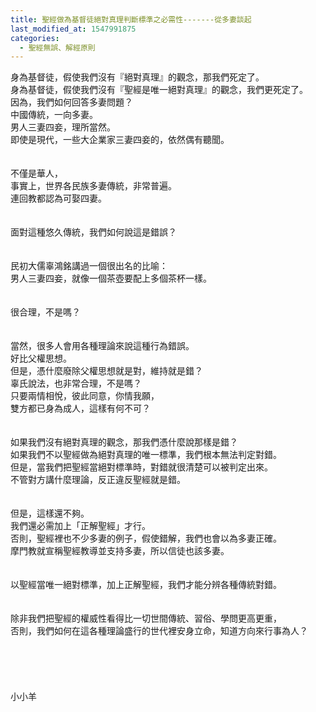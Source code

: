 ```yaml
---
title: 聖經做為基督徒絕對真理判斷標準之必需性-------從多妻談起
last_modified_at: 1547991875
categories:
  - 聖經無誤、解經原則
---
```


身為基督徒，假使我們沒有『絕對真理』的觀念，那我們死定了。<br>身為基督徒，假使我們沒有『聖經是唯一絕對真理』的觀念，我們更死定了。<br>因為，我們如何回答多妻問題？<br><!--more-->中國傳統，一向多妻。<br>男人三妻四妾，理所當然。<br>即使是現代，一些大企業家三妻四妾的，依然偶有聽聞。<br><br><br>不僅是華人，<br>事實上，世界各民族多妻傳統，非常普遍。<br>連回教都認為可娶四妻。<br><br><br>面對這種悠久傳統，我們如何說這是錯誤？<br><br><br>民初大儒辜鴻銘講過一個很出名的比喻：<br>男人三妻四妾，就像一個茶壺要配上多個茶杯一樣。<br><br><br>很合理，不是嗎？<br><br><br>當然，很多人會用各種理論來說這種行為錯誤。<br>好比父權思想。<br>但是，憑什麼廢除父權思想就是對，維持就是錯？<br>辜氏說法，也非常合理，不是嗎？<br>只要兩情相悅，彼此同意，你情我願，<br>雙方都已身為成人，這樣有何不可？<br><br><br>如果我們沒有絕對真理的觀念，那我們憑什麼說那樣是錯？<br>如果我們不以聖經做為絕對真理的唯一標準，我們根本無法判定對錯。<br>但是，當我們把聖經當絕對標準時，對錯就很清楚可以被判定出來。<br>不管對方講什麼理論，反正違反聖經就是錯。<br><br><br>但是，這樣還不夠。<br>我們還必需加上「正解聖經」才行。<br>否則，聖經裡也不少多妻的例子，假使錯解，我們也會以為多妻正確。<br>摩門教就宣稱聖經教導並支持多妻，所以信徒也該多妻。<br><br><br>以聖經當唯一絕對標準，加上正解聖經，我們才能分辨各種傳統對錯。<br><br><br>除非我們把聖經的權威性看得比一切世間傳統、習俗、學問更高更重，<br>否則，我們如何在這各種理論盛行的世代裡安身立命，知道方向來行事為人？<br><br><br><br><br><br>小小羊<br><br><br><br><br><br>
